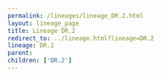 ```yaml
---
permalink: /lineages/lineage_DR.2.html
layout: lineage_page
title: Lineage DR.2
redirect_to: ../lineage.html?lineage=DR.2
lineage: DR.2
parent: 
children: ['DR.2']
---
```

